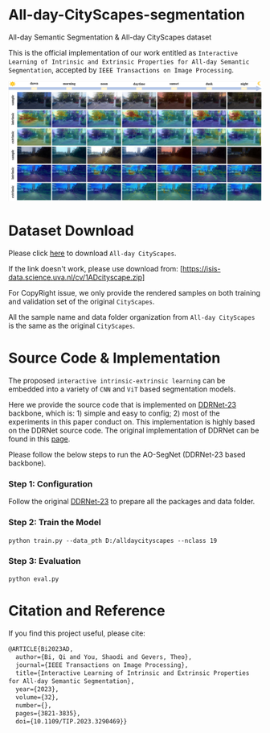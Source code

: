# All-day-CityScapes-segmentation
All-day Semantic Segmentation &amp; All-day CityScapes dataset

This is the official implementation of our work entitled as ```Interactive Learning of Intrinsic and Extrinsic Properties for All-day Semantic Segmentation```, accepted by ```IEEE Transactions on Image Processing```.

![avatar](/heatmapAD.png)

# Dataset Download

Please click <a href="isis-data.science.uva.nl/cv/1ADcityscape.zip"> here</a> to download ```All-day CityScapes```.

If the link doesn't work, please use download from:  [https://isis-data.science.uva.nl/cv/1ADcityscape.zip]

For CopyRight issue, we only provide the rendered samples on both training and validation set of the original ```CityScapes```.

All the sample name and data folder organization from ```All-day CityScapes``` is the same as the original ```CityScapes```.

# Source Code & Implementation

The proposed ```interactive intrinsic-extrinsic learning``` can be embedded into a variety of ```CNN``` and ```ViT``` based segmentation models.

Here we provide the source code that is implemented on <a href="https://ieeexplore.ieee.org/document/9996293">DDRNet-23</a> backbone, which is: 1) simple and easy to config; 2) most of the experiments in this paper conduct on. 
This implementation is highly based on the DDRNet source code. The original implementation of DDRNet can be found in this <a href="https://github.com/ydhongHIT/DDRNet">page</a>.

Please follow the below steps to run the AO-SegNet (DDRNet-23 based backbone).

### Step 1: Configuration

Follow the original <a href="https://github.com/ydhongHIT/DDRNet">DDRNet-23</a> to prepare all the packages and data folder.

### Step 2: Train the Model

```python train.py --data_pth D:/alldaycityscapes --nclass 19```

### Step 3: Evaluation

```python eval.py```

# Citation and Reference
If you find this project useful, please cite:
```
@ARTICLE{Bi2023AD,
  author={Bi, Qi and You, Shaodi and Gevers, Theo},
  journal={IEEE Transactions on Image Processing}, 
  title={Interactive Learning of Intrinsic and Extrinsic Properties for All-day Semantic Segmentation}, 
  year={2023},
  volume={32},
  number={},
  pages={3821-3835},
  doi={10.1109/TIP.2023.3290469}}
```
